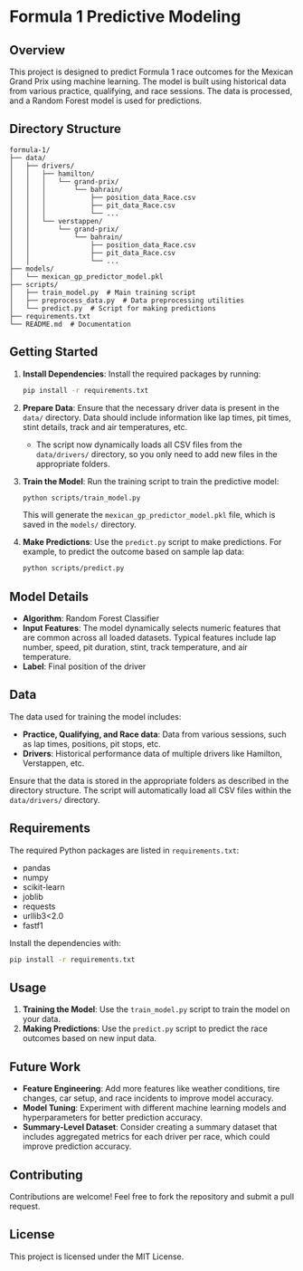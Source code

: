 # Formula 1 Predictive Modeling

## Overview
This project is designed to predict Formula 1 race outcomes for the Mexican Grand Prix using machine learning. The model is built using historical data from various practice, qualifying, and race sessions. The data is processed, and a Random Forest model is used for predictions.

## Directory Structure
```
formula-1/
├── data/
│   ├── drivers/
│   │   ├── hamilton/
│   │   │   └── grand-prix/
│   │   │       └── bahrain/
│   │   │           ├── position_data_Race.csv
│   │   │           ├── pit_data_Race.csv
│   │   │           └── ...
│   │   └── verstappen/
│   │       └── grand-prix/
│   │           └── bahrain/
│   │               ├── position_data_Race.csv
│   │               ├── pit_data_Race.csv
│   │               └── ...
├── models/
│   └── mexican_gp_predictor_model.pkl
├── scripts/
│   ├── train_model.py  # Main training script
│   ├── preprocess_data.py  # Data preprocessing utilities
│   └── predict.py  # Script for making predictions
├── requirements.txt
└── README.md  # Documentation
```

## Getting Started
1. **Install Dependencies**: Install the required packages by running:
   ```bash
   pip install -r requirements.txt
   ```

2. **Prepare Data**: Ensure that the necessary driver data is present in the `data/` directory. Data should include information like lap times, pit times, stint details, track and air temperatures, etc.

   - The script now dynamically loads all CSV files from the `data/drivers/` directory, so you only need to add new files in the appropriate folders.

3. **Train the Model**: Run the training script to train the predictive model:
   ```bash
   python scripts/train_model.py
   ```
   This will generate the `mexican_gp_predictor_model.pkl` file, which is saved in the `models/` directory.

4. **Make Predictions**: Use the `predict.py` script to make predictions. For example, to predict the outcome based on sample lap data:
   ```bash
   python scripts/predict.py
   ```

## Model Details
- **Algorithm**: Random Forest Classifier
- **Input Features**: The model dynamically selects numeric features that are common across all loaded datasets. Typical features include lap number, speed, pit duration, stint, track temperature, and air temperature.
- **Label**: Final position of the driver

## Data
The data used for training the model includes:
- **Practice, Qualifying, and Race data**: Data from various sessions, such as lap times, positions, pit stops, etc.
- **Drivers**: Historical performance data of multiple drivers like Hamilton, Verstappen, etc.

Ensure that the data is stored in the appropriate folders as described in the directory structure. The script will automatically load all CSV files within the `data/drivers/` directory.

## Requirements
The required Python packages are listed in `requirements.txt`:
- pandas
- numpy
- scikit-learn
- joblib
- requests
- urllib3<2.0
- fastf1

Install the dependencies with:
```bash
pip install -r requirements.txt
```

## Usage
1. **Training the Model**: Use the `train_model.py` script to train the model on your data.
2. **Making Predictions**: Use the `predict.py` script to predict the race outcomes based on new input data.

## Future Work
- **Feature Engineering**: Add more features like weather conditions, tire changes, car setup, and race incidents to improve model accuracy.
- **Model Tuning**: Experiment with different machine learning models and hyperparameters for better prediction accuracy.
- **Summary-Level Dataset**: Consider creating a summary dataset that includes aggregated metrics for each driver per race, which could improve prediction accuracy.

## Contributing
Contributions are welcome! Feel free to fork the repository and submit a pull request.

## License
This project is licensed under the MIT License.

